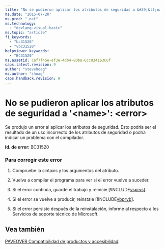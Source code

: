 ```yaml
---
title: "No se pudieron aplicar los atributos de seguridad a &#39;&lt;name&gt;&#39;: &lt;error&gt; | Microsoft Docs"
ms.date: "2015-07-20"
ms.prod: ".net"
ms.technology: 
  - "devlang-visual-basic"
ms.topic: "article"
f1_keywords: 
  - "bc31520"
  - "vbc31520"
helpviewer_keywords: 
  - "BC31520"
ms.assetid: caf7f45e-ef3e-4db4-80ba-6cc03416366f
caps.latest.revision: 9
author: "stevehoag"
ms.author: "shoag"
caps.handback.revision: 9
---
```

# No se pudieron aplicar los atributos de seguridad a &#39;&lt;name&gt;&#39;: &lt;error&gt;
Se produjo un error al aplicar los atributos de seguridad. Esto podría ser el resultado de un uso incorrecto de los atributos de seguridad o podría indicar un problema con el compilador.  
  
 **Id. de error:** BC31520  
  
### Para corregir este error  
  
1.  Compruebe la sintaxis y los argumentos del atributo.  
  
2.  Vuelva a compilar el programa para ver si el error vuelve a suceder.  
  
3.  Si el error continúa, guarde el trabajo y reinicie [!INCLUDE[vsprvs](../../csharp/includes/vsprvs-md.md)].  
  
4.  Si el error se vuelve a producir, reinstale [!INCLUDE[vbprvb](../../csharp/programming-guide/concepts/linq/includes/vbprvb-md.md)].  
  
5.  Si el error persiste después de la reinstalación, informe al respecto a los Servicios de soporte técnico de Microsoft.  
  
## Vea también  
 [PAVEOVER Compatibilidad de productos y accesibilidad](http://msdn.microsoft.com/es-es/14e1d293-7b6d-40a6-bf3e-a92f8ee6c88c)